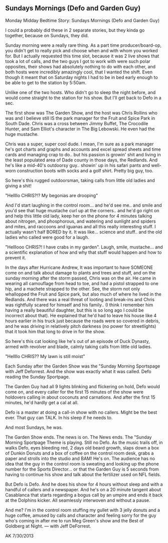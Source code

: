## Sundays Mornings (Defo and Garden Guy)

Monday Midday Bedtime Story: Sundays Mornings (Defo and Garden Guy)

I could a probably did these in 2 separate stories, but they kinda go together, because on Sundays, they did.

Sunday morning were a really rare thing. As a part time producer/board-op, you didn't get to really pick and choose when and with whom you worked for. But I actually requested this time slot, because it was 2 live shows that took a lot of calls, and the two guys I got to work with were such polar opposites, their shows had absolutely nothing to do with each other, and both hosts were incredibly amazingly cool, that I wanted the shift. Even though it meant that on Saturday nights I had to be in bed early enough to be able to get to the station by 5:50am.

Unlike one of the two hosts. Who didn't go to sleep the night before, and would come straight to the station for his show. But I'll get back to Defo in a sec.

The first show was The Garden Show, and the host was Chris Rollins who was and I believe still IS the park manager for the Fruit and Spice Park in South Dade. Chris was a cross between Jimmy Buffet, The Crocodile Hunter, and Sam Elliot's character in The Big Lebowski. He even had the huge mustache.

Chris was a super, super cool dude. I mean, I'm sure as a park manager he's got charts and graphs and accounts and excel spread sheets and time cards and managing crap to do.. but his passion is growin' shit and living in the least populated area of Dade county in those days, the Redlands. And he's like a mid-40's outdoorsy guy.. showin' up in his safari pants and well-worn construction boots with socks and a golf shirt. Pretty big guy, too.

So here's this rugged outdoorsman, taking calls from little old ladies and giving a shit!

"Hellllo CHRIS?!? My begonias are drooping"

And I'd start laughing in the control room... and he'd see me.. and smile and you'd see that huge mustache curl up at the corners.. and he'd go right on and help this little old lady, keep her on the phone for 4 minutes talking about nitrogen, and phosphorous, and watering and sunlight and spiders and mites, and raccoons and iguanas and all this really interesting stuff. I actually wasn't half BORED by it. It was like... science and stuff.. and the old ladies who called were good for a laugh.

"Helllooo CHRIS?! I have crabs in my garden". Laugh, smile, mustache... and a scientific explanation of how and why that stuff would happen and how to prevent it.

In the days after Hurricane Andrew, It was important to have SOMEONE come on and talk about damage to plants and trees and stuff, and on the sunday morning after the storm passed, Chris was on the air. He came in wearing all camouflage from head to toe, and had a pistol strapped to one hip, and a machete strapped to the other. See, the storm not only whallopped the Fruit and Spice park, but also much of where he lived in the Redlands. And there was a real threat of looting and break-ins and Chris was rightfully scared for himself and his family.. (I think I remember him having a really beautiful daughter, but this is so long ago I could be incorrect about that). He explained that he'd had to leave his house like 4 hours earlier in his truck just because the roads were so covered in debris, and he was driving in relatively pitch darkness (no power for streetlights) that it took him that long to drive in for the show.

So here's this cat looking like he's out of an episode of Duck Dynasty, armed with revolver and blade, calmly taking calls from little old ladies.

"Hellllo CHRIS?? My lawn is still moist"

Each Sunday after the Garden Show was the "Sunday Morning Sportspage with Jeff Deforrest. And the show was exactly what it was called. Defo reading the Sunday Sportpage.

The Garden Guy had all 9 lights blinking and flickering on hold, Defo would come on, and every caller for the first 15 minutes of the show were holdovers calling in about coconuts and carnations. And after the first 15 minutes, he'd hardly get a cal at all.

Defo is a master at doing a call-in show with no callers. Might be the best ever. That guy can TALK. In his sleep if he needs to.

And most Sundays, he was.

The Garden Show ends. The news is on. The News ends. The "Sunday Morning Sportpage Theme is playing. Still no Defo. As the music trails off, in walks Defo, eyes bleeding red, 2 days old beard growth, slaps down a box of Dunkin Donuts and a box of coffee on the control room desk, grabs a paper and strolls into the studio and BAM! He's on. The audience has no idea that the guy in the control room is sweating and looking up the phone number for the Sports Director... or that the Garden Guy is 5 seconds from having to continue his show and talk about the fertilizer used on NFL fields.

But Defo is Defo. And he does his show for 4 hours without sleep and with a handful of callers and a newspaper. And he's on a 20 minute tangent about Casablanca that starts regarding a bogus call by an umpire and ends it back at the Dolphins kicker. All seamlessly interwoven and without a pause.

And me? I'm in the control room stuffing my gullet with 3 jelly donuts and a huge coffee, amused by calls and character and feeling sorry for the guy who's coming in after me to run Meg Green's show and the Best of Goldberg at Night. — with Jeff DeForrest.

AK 7/30/2013
